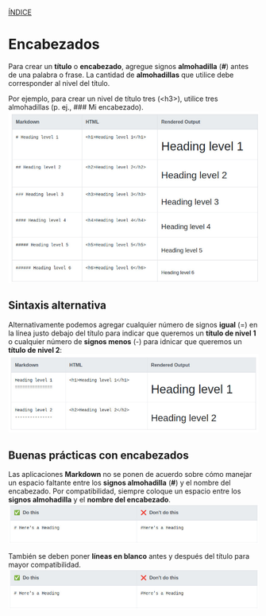 [ÍNDICE](https://github.com/Zet0699/Guia_markdown/blob/Zet_main/README.md)


# **Encabezados**

Para crear un **título** o **encabezado**, agregue signos **almohadilla** (**#**) antes de una palabra o frase. 
La cantidad de **almohadillas** que utilice debe corresponder al nivel del título. 

Por ejemplo, para crear un nivel de título tres \(\<h3\>\), utilice tres almohadillas  (p. ej., ### Mi encabezado).
![Encabezado_01](/IMG/encabezados_01.jpg "Niveles de encabezado")


## **Sintaxis alternativa**

Alternativamente podemos agregar cualquier número de signos **igual** (=) en la línea justo debajo del título para indicar que queremos un **título de nivel 1** o cualquier número de **signos menos** (-) para idnicar que queremos un **título de nivel 2**:
![Encabezado_02](/IMG/encabezados_02.jpg "Alternativa")


## **Buenas prácticas con encabezados**

Las aplicaciones **Markdown** no se ponen de acuerdo sobre cómo manejar un espacio faltante entre los **signos almohadilla** (**#**) y el nombre del encabezado. Por compatibilidad, siempre coloque un espacio entre los **signos almohadilla** y el **nombre del encabezado**.
![Encabezado_03](/IMG/encabezados_03.jpg "Buenas practicas")

También se deben poner **líneas en blanco** antes y después del título para mayor compatibilidad.
![Encabezado_04](/IMG/encabezados_04.jpg "Consejo")

